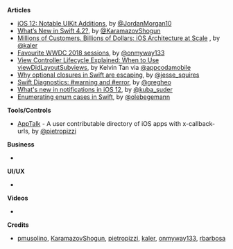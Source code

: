 **Articles**

* [iOS 12: Notable UIKit Additions](https://medium.com/the-traveled-ios-developers-guide/ios-12-notable-uikit-additions-b50beb0e3729), by [@JordanMorgan10](https://twitter.com/JordanMorgan10)
* [What’s New in Swift 4.2?](https://www.raywenderlich.com/194066/whats-new-in-swift-4-2), by [@KaramazovShogun](https://twitter.com/KaramazovShogun)
* [Millions of Customers. Billions of Dollars: iOS Architecture at Scale](http://parveenkaler.com/posts/iOS-architecture-at-scale) , by [@kaler](https://twitter.com/kaler)
* [Favourite WWDC 2018 sessions](https://medium.com/@onmyway133/my-favourite-wwdc-2018-sessions-363d3fc9c9d5), by [@onmyway133](https://twitter.com/onmyway133)
* [View Controller Lifecycle Explained: When to Use viewDidLayoutSubviews](https://www.appcoda.com/view-controller-lifecycle/), by Kelvin Tan via [@appcodamobile](https://twitter.com/appcodamobile)
* [Why optional closures in Swift are escaping](https://www.jessesquires.com/blog/why-optional-swift-closures-are-escaping/), by [@jesse_squires](https://twitter.com/jesse_squires)
* [Swift Diagnostics: #warning and #error](https://swiftunboxed.com/internals/diagnostics-warning-error/), by [@gregheo](https://twitter.com/gregheo)
* [What's new in notifications in iOS 12](https://mackuba.eu/2018/06/11/notifications-in-ios-12/), by [@kuba_suder](https://twitter.com/kuba_suder)
* [Enumerating enum cases in Swift](https://oleb.net/blog/2018/06/enumerating-enum-cases/), by [@olebegemann](https://twitter.com/olebegemann)

**Tools/Controls**

* [AppTalk](https://github.com/pietropizzi/app-talk) - A user contributable directory of iOS apps with x-callback-urls, by [@pietropizzi](http://twitter.com/pietropizzi)

**Business**

* 

**UI/UX**

* 

**Videos**

* 

**Credits**

* [pmusolino](https://github.com/pmusolino), [KaramazovShogun](https://github.com/KaramazovShogun), [pietropizzi](https://github.com/pietropizzi), [kaler](https://github.com/kaler), [onmyway133](https://github.com/onmyway133), [rbarbosa](https://github.com/rbarbosa)
